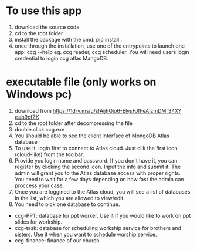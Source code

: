 # To use this app
1. download the source code
2. cd to the root folder
3. install the package with the cmd: pip install .
4. once through the installation, use one of the entrypoints to launch one app: ccg --help
eg. ccg reader, ccg scheduler. You will need users login credential to login ccg atlas MangoDB.

# executable file (only works on Windows pc)
1. download from https://1drv.ms/u/s!AijhQio6-ElysFJfFeAIzmDM_34X?e=b9cfZK
2. cd to the root folder after decompressing the file
3. double click ccg.exe
4. You should be able to see the client interface of MongoDB Atlas database
5. To use it, login first to connect to Atlas cloud. Just clik the first icon (cloud-like) from the toolbar.
6. Provide you login name and password. If you don't have it, you can register by clicking the second icon. Input the info and submit it. The admin will grant you to the Atlas database access with proper rights. You need to wait for a few days depending on how fast the admin can proccess your case.
7. Once you are loggined to the Atlas cloud, you will see a list of databases in the list, which you are allowed to view/edit.
8. You need to pick one database to continue.
  - ccg-PPT: database for ppt worker. Use it if you would like to work on ppt slides for workship.
  - ccg-task: database for scheduling workship service for brothers and sisters. Use it when you want to schedule worship service.
  - ccg-finance: finance of our church.
   
